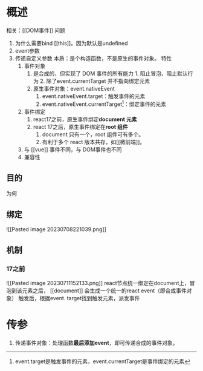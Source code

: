 # 概述
相关：[[DOM事件]] 
问题
1. 为什么需要bind [[this]]。因为默认是undefined
2. event参数
3. 传递自定义参数
本质：是个构造函数，不是原生的事件对象。
特性
	1. 事件对象
		1. 是合成的，但实现了 DOM 事件的所有能力
				1. 阻止冒泡、阻止默认行为 
				2. 除了event.currentTarget 并不指向绑定元素
		2. 原生事件对象：event.nativeEvent
			1. event.nativeEvent.target：触发事件的元素
			2. event.nativeEvent.currentTarget[^1]：绑定事件的元素
	2. 事件绑定
		1. react17之前，原生事件绑定**document 元素** 
		2. react 17之后，原生事件绑定在**root 组件** 
			1. document 只有一个，root 组件可有多个。
			2. 有利于多个 react 版本共存，如[[微前端]]。
	3. 与 [[vue]] 事件不同，与 DOM事件也不同
	4. 兼容性
## 目的
为何 
## 绑定
![[Pasted image 20230708221039.png]]
## 机制
### 17之前
![[Pasted image 20230711152133.png]] 
react节点统一绑定在document上，冒泡到该元素之后，
[[document]] 会生成一个统一的react event（即合成事件对象）
触发后，根据event. target找到触发元素，派发事件
# 传参
1. 传递事件对象：处理函数**最后添加event**，即可传递合成的事件对象。


[^1]: event.target是触发事件的元素，event.currentTarget是事件绑定的元素